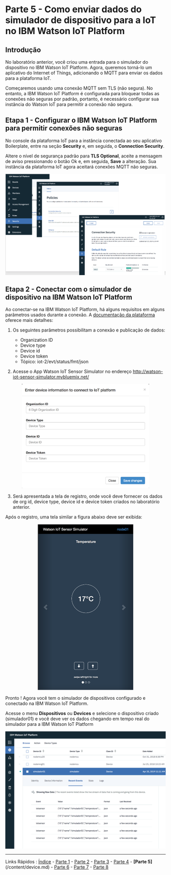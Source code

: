 # Parte 5 - Como enviar dados do simulador de dispositivo para a IoT no IBM Watson IoT Platform

## Introdução

No laboratório anterior, você criou uma entrada para o simulador do dispositivo no IBM Watson IoT Platform.
Agora, queremos torná-lo um aplicativo do Internet of Things, adicionando o MQTT para enviar os dados para a plataforma IoT.

Começaremos usando uma conexão MQTT sem TLS (não segura). No entanto, a IBM Watson IoT Platform é configurada para bloquear todas as conexões não seguras por padrão, portanto, é necessário configurar sua instância do Watson IoT para permitir a conexão não segura.

## Etapa 1 - Configurar o IBM Watson IoT Platform para permitir conexões não seguras

No console da plataforma IoT para a instância conectada ao seu aplicativo Boilerplate, entre na seção **Security** e, em seguida, o **Connection Security**. 

Altere o nível de segurança padrão para **TLS Optional**, aceite a mensagem de aviso pressionando o botão Ok e, em seguida, **Save** a alteração. Sua instância da plataforma IoT agora aceitará conexões MQTT não seguras.

<p align="center">
  <img src="https://github.com/cesariojr/iotmeetup/blob/master/content/security.png" width="600">
</p>

## Etapa 2 - Conectar com o simulador de dispositivo na IBM Watson IoT Platform

Ao conectar-se na IBM Watson IoT Platform, há alguns requisitos em alguns parâmetros usados durante a conexão.
A [documentação da plataforma](https://cloud.ibm.com/docs/services/IoT/reference/security?topic=iot-platform-connect_devices_apps_gw#connect_devices_apps_gw) oferece mais detalhes:

1. Os seguintes parâmetros possibilitam a conexão e publicação de dados:
   - Organization ID
   - Device type
   - Device id
   - Device token
   - Tópico: iot-2/evt/status/fmt/json
   
2. Acesse o App Watson IoT Sensor Simulator no endereço http://watson-iot-sensor-simulator.mybluemix.net/

<p align="center">
<img src="https://github.com/cesariojr/iotmeetup/blob/master/content/iotsim.png" width="400">
</p>

3. Será apresentada a tela de registro, onde você deve fornecer os dados de org id, device type, device id e device token criados no laboratório anterior.

Após o registro, uma tela similar a figura abaixo deve ser exibida:

<p align="center">
<img src="https://github.com/cesariojr/iotmeetup/blob/master/content/devicesim.png" width="300">
</p>

Pronto ! Agora você tem o simulador de dispositivos configurado e conectado na IBM Watson IoT Platform.

Acesse o menu **Dispositivos** ou **Devices** e selecione o dispositivo criado (simulador01) e você deve ver os dados chegando em tempo real do simulador para a IBM Watson IoT Platform

<p align="center">
<img src="https://github.com/cesariojr/iotmeetup/blob/master/content/json.png" width="600">
</p>

***
Links Rápidos :
[Índice](https://github.com/cesariojr/iotmeetup/) - [Parte 1](/content/intro.md) - [Parte 2](/content/prereq.md) - [Parte 3](/content/boilerplate.md) - [Parte 4](/content/platform.md) - **[Parte 5]**(/content/device.md) - [Parte 6](/content/view.md) - [Parte 7](/content/nodered.md) - [Parte 8](/content/next.md)

